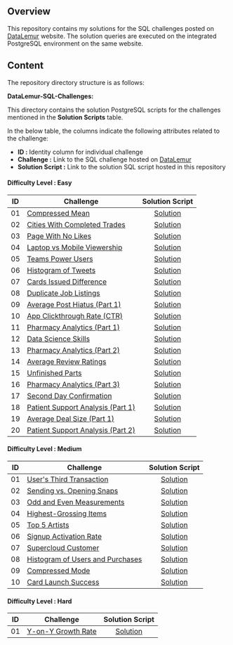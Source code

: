 ## Overview

This repository contains my solutions for the SQL challenges posted on [DataLemur](https://datalemur.com/sql-interview-questions) website. The solution queries are executed on the integrated PostgreSQL environment on the same website.


## Content

The repository directory structure is as follows:

**DataLemur-SQL-Challenges:**

This directory contains the solution PostgreSQL scripts for the challenges mentioned in the **Solution Scripts** table.


In the below table, the columns indicate the following attributes related to the challenge:

- **ID :** Identity column for individual challenge
- **Challenge :** Link to the SQL challenge hosted on [DataLemur](https://datalemur.com/sql-interview-questions)
- **Solution Script :** Link to the solution SQL script hosted in this repository

#### Difficulty Level : Easy

| ID | Challenge | Solution Script |
|:------:|------------|:---------:|
| 01 | [Compressed Mean](https://datalemur.com/questions/alibaba-compressed-mean) | [Solution](https://github.com/HassanNour9/DataLemur-SQL-Interview-Questions/blob/main/DataLemur-SQL-Challenges/Easy/Compressed%20Mean.sql)
| 02 | [Cities With Completed Trades](https://datalemur.com/questions/completed-trades) | [Solution](https://github.com/HassanNour9/DataLemur-SQL-Interview-Questions/blob/main/DataLemur-SQL-Challenges/Easy/Cities%20With%20Completed%20Trades.sql)
| 03 | [Page With No Likes](https://datalemur.com/questions/sql-page-with-no-likes) | [Solution](https://github.com/HassanNour9/DataLemur-SQL-Interview-Questions/blob/main/DataLemur-SQL-Challenges/Easy/Page%20With%20No%20Likes.sql)
| 04 | [Laptop vs Mobile Viewership](https://datalemur.com/questions/laptop-mobile-viewership) | [Solution](https://github.com/HassanNour9/DataLemur-SQL-Interview-Questions/blob/main/DataLemur-SQL-Challenges/Easy/Laptop%20vs.%20Mobile%20Viewership.sql)
| 05 | [Teams Power Users](https://datalemur.com/questions/teams-power-users) | [Solution](https://github.com/HassanNour9/DataLemur-SQL-Interview-Questions/blob/main/DataLemur-SQL-Challenges/Easy/Teams%20Power%20Users.sql)
| 06 | [Histogram of Tweets](https://datalemur.com/questions/sql-histogram-tweets) | [Solution](https://github.com/HassanNour9/DataLemur-SQL-Interview-Questions/blob/main/DataLemur-SQL-Challenges/Easy/Histogram%20of%20Tweets.sql)
| 07 | [Cards Issued Difference](https://datalemur.com/questions/cards-issued-difference) | [Solution](https://github.com/HassanNour9/DataLemur-SQL-Interview-Questions/blob/main/DataLemur-SQL-Challenges/Easy/Cards%20Issued%20Difference.sql)
| 08 | [Duplicate Job Listings](https://datalemur.com/questions/duplicate-job-listings) | [Solution](https://github.com/HassanNour9/DataLemur-SQL-Interview-Questions/blob/main/DataLemur-SQL-Challenges/Easy/Duplicate%20Job%20Listings.sql)
| 09 | [Average Post Hiatus (Part 1)](https://datalemur.com/questions/sql-average-post-hiatus-1) | [Solution](https://github.com/HassanNour9/DataLemur-SQL-Interview-Questions/blob/main/DataLemur-SQL-Challenges/Easy/Average%20Post%20Hiatus%20(Part%201).sql)
| 10 | [App Clickthrough Rate (CTR)](https://datalemur.com/questions/click-through-rate) | [Solution](https://github.com/HassanNour9/DataLemur-SQL-Interview-Questions/blob/main/DataLemur-SQL-Challenges/Easy/App%20Click-through%20Rate%20(CTR).sql)
| 11 | [Pharmacy Analytics (Part 1)](https://datalemur.com/questions/top-profitable-drugs) | [Solution](https://github.com/HassanNour9/DataLemur-SQL-Interview-Questions/blob/main/DataLemur-SQL-Challenges/Easy/Pharmacy%20Analytics%20(Part%201).sql)
| 12 | [Data Science Skills](https://datalemur.com/questions/matching-skills) | [Solution](https://github.com/HassanNour9/DataLemur-SQL-Interview-Questions/blob/main/DataLemur-SQL-Challenges/Easy/Data%20Science%20Skills.sql)
| 13 | [Pharmacy Analytics (Part 2)](https://datalemur.com/questions/non-profitable-drugs) | [Solution](https://github.com/HassanNour/DataLemur-SQL-Interview-Questions/blob/main/DataLemur-SQL-Challenges/Easy/Pharmacy%20Analytics%20(Part%202).sql)
| 14 | [Average Review Ratings](https://datalemur.com/questions/sql-avg-review-ratings) | [Solution](https://github.com/HassanNour9/DataLemur-SQL-Interview-Questions/blob/main/DataLemur-SQL-Challenges/Easy/Average%20Review%20Ratings.sql)
| 15 | [Unfinished Parts](https://datalemur.com/questions/tesla-unfinished-parts) | [Solution](https://github.com/HassanNour9/DataLemur-SQL-Interview-Questions/blob/main/DataLemur-SQL-Challenges/Easy/Unfinished%20Parts.sql)
| 16 | [Pharmacy Analytics (Part 3)](https://datalemur.com/questions/total-drugs-sales) | [Solution](https://github.com/HassanNour9/DataLemur-SQL-Interview-Questions/blob/main/DataLemur-SQL-Challenges/Easy/Pharmacy%20Analytics%20(Part%203).sql)
| 17 | [Second Day Confirmation](https://datalemur.com/questions/second-day-confirmation) | [Solution](https://github.com/HassanNour9/DataLemur-SQL-Interview-Questions/blob/main/DataLemur-SQL-Challenges/Easy/Second%20Day%20Confirmation.sql)
| 18 | [Patient Support Analysis (Part 1)](https://datalemur.com/questions/frequent-callers) | [Solution](https://github.com/HassanNour9/DataLemur-SQL-Interview-Questions/blob/main/DataLemur-SQL-Challenges/Easy/Patient%20Support%20Analysis%20(Part%201).sql)
| 19 | [Average Deal Size (Part 1)](https://datalemur.com/questions/sql-average-deal-size) | [Solution](https://github.com/HassanNour9/DataLemur-SQL-Interview-Questions/blob/main/DataLemur-SQL-Challenges/Easy/Average%20Deal%20Size%20(Part%201).sql)
| 20 | [Patient Support Analysis (Part 2)](https://datalemur.com/questions/uncategorized-calls-percentage) | [Solution](https://github.com/HassanNour9/DataLemur-SQL-Interview-Questions/blob/main/DataLemur-SQL-Challenges/Easy/Patient%20Support%20Analysis%20(Part%202).sql)


#### Difficulty Level : Medium

| ID | Challenge | Solution Script |
|:------:|------------|:---------:|
| 01 | [User's Third Transaction](https://datalemur.com/questions/sql-third-transaction) | [Solution](https://github.com/HassanNour9/DataLemur-SQL-Interview-Questions/blob/main/DataLemur-SQL-Challenges/Medium/User's%20Third%20Transaction.sql)
| 02 | [Sending vs. Opening Snaps](https://datalemur.com/questions/time-spent-snaps) | [Solution](https://github.com/HassanNour9/DataLemur-SQL-Interview-Questions/blob/main/DataLemur-SQL-Challenges/Medium/Sending%20vs.%20Opening%20Snaps.sql)
| 03 | [Odd and Even Measurements](https://datalemur.com/questions/odd-even-measurements) | [Solution](https://github.com/HassanNour9/DataLemur-SQL-Interview-Questions/blob/main/DataLemur-SQL-Challenges/Medium/Odd%20and%20Even%20Measurements.sql)
| 04 | [Highest-Grossing Items](https://datalemur.com/questions/sql-highest-grossing) | [Solution](https://github.com/HassanNour9/DataLemur-SQL-Interview-Questions/blob/main/DataLemur-SQL-Challenges/Medium/Highest-Grossing%20Items.sql)
| 05 | [Top 5 Artists](https://datalemur.com/questions/top-fans-rank) | [Solution](https://github.com/HassanNour9/DataLemur-SQL-Interview-Questions/blob/main/DataLemur-SQL-Challenges/Medium/Top%205%20Artists.sql)
| 06 | [Signup Activation Rate](https://datalemur.com/questions/signup-confirmation-rate) | [Solution](https://github.com/HassanNour9/DataLemur-SQL-Interview-Questions/blob/main/DataLemur-SQL-Challenges/Medium/Signup%20Activation%20Rate.sql)
| 07 | [Supercloud Customer](https://datalemur.com/questions/supercloud-customer) | [Solution](https://github.com/HassanNour9/DataLemur-SQL-Interview-Questions/blob/main/DataLemur-SQL-Challenges/Medium/Supercloud%20Customer.sql)
| 08 | [Histogram of Users and Purchases](https://datalemur.com/questions/histogram-users-purchases) | [Solution](https://github.com/HassanNour9/DataLemur-SQL-Interview-Questions/blob/main/DataLemur-SQL-Challenges/Medium/Histogram%20of%20Users%20and%20Purchases.sql)
| 09 | [Compressed Mode](https://datalemur.com/questions/alibaba-compressed-mode) | [Solution](https://github.com/HassanNour9/DataLemur-SQL-Interview-Questions/blob/main/DataLemur-SQL-Challenges/Medium/Compressed%20Mode.sql)
| 10 | [Card Launch Success](https://datalemur.com/questions/card-launch-success) | [Solution](https://github.com/HassanNour9/DataLemur-SQL-Interview-Questions/blob/main/DataLemur-SQL-Challenges/Medium/Card%20Launch%20Success.sql)

#### Difficulty Level : Hard

| ID | Challenge | Solution Script |
|:------:|------------|:---------:|
| 01 | [Y-on-Y Growth Rate](https://datalemur.com/questions/yoy-growth-rate) | [Solution](https://github.com/HassanNour9/DataLemur-SQL-Interview-Questions/blob/main/DataLemur-SQL-Challenges/Hard/Y-on-Y%20Growth%20Rate.sql)


